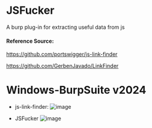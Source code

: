 # JSFucker
A burp plug-in for extracting useful data from js

#### Reference Source:
https://github.com/portswigger/js-link-finder

https://github.com/GerbenJavado/LinkFinder

# Windows-BurpSuite v2024

- js-link-finder:
![image](https://github.com/soryecker/JSFucker/assets/46450756/906eed16-3e47-4641-88e7-c249ec54c326)

- JSFucker
![image](https://github.com/soryecker/JSFucker/assets/46450756/66a07123-a382-4a7e-811b-24fa0b65e57c)
